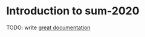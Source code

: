 # Introduction to sum-2020

TODO: write [great documentation](http://jacobian.org/writing/what-to-write/)
